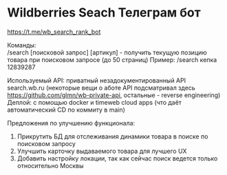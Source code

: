 # Wildberries Seach Телеграм бот
https://t.me/wb_search_rank_bot

Команды: <br>
/search [поисковой запрос] [артикул] - получить текущую позицию товара при поисковом запросе (до 50 страниц)
Пример: /search кепка 12839287

Используемый API: приватный незадокументированный API search.wb.ru (некоторые вещи о аботе API подсматривал здесь https://github.com/glmn/wb-private-api, остальные - reverse engineering) <br>
Деплой: с помощью docker и timeweb cloud apps (что даёт автоматический CD по коммиту в main) <br>

Предложения по улучшению функционала:
1. Прикрутить БД для отслеживания динамики товара в поиске по поисковом запросу
2. Улучшить карточку выдаваемого товара для лучшего UX
3. Добавить настройку локации, так как сейчас поиск ведется только относительно Москвы
